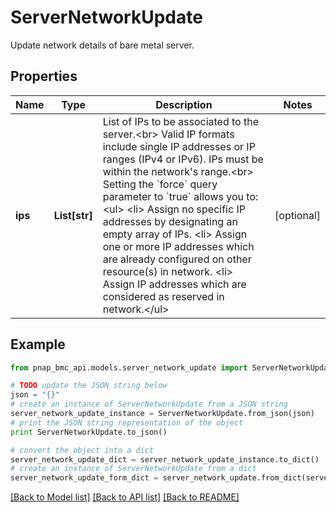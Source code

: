 # ServerNetworkUpdate

Update network details of bare metal server.

## Properties

Name | Type | Description | Notes
------------ | ------------- | ------------- | -------------
**ips** | **List[str]** | List of IPs to be associated to the server.&lt;br&gt; Valid IP formats include single IP addresses or IP ranges (IPv4 or IPv6). IPs must be within the network&#39;s range.&lt;br&gt; Setting the &#x60;force&#x60; query parameter to &#x60;true&#x60; allows you to:&lt;ul&gt; &lt;li&gt; Assign no specific IP addresses by designating an empty array of IPs. &lt;li&gt; Assign one or more IP addresses which are already configured on other resource(s) in network. &lt;li&gt; Assign IP addresses which are considered as reserved in network.&lt;/ul&gt; | [optional] 

## Example

```python
from pnap_bmc_api.models.server_network_update import ServerNetworkUpdate

# TODO update the JSON string below
json = "{}"
# create an instance of ServerNetworkUpdate from a JSON string
server_network_update_instance = ServerNetworkUpdate.from_json(json)
# print the JSON string representation of the object
print ServerNetworkUpdate.to_json()

# convert the object into a dict
server_network_update_dict = server_network_update_instance.to_dict()
# create an instance of ServerNetworkUpdate from a dict
server_network_update_form_dict = server_network_update.from_dict(server_network_update_dict)
```
[[Back to Model list]](../README.md#documentation-for-models) [[Back to API list]](../README.md#documentation-for-api-endpoints) [[Back to README]](../README.md)


